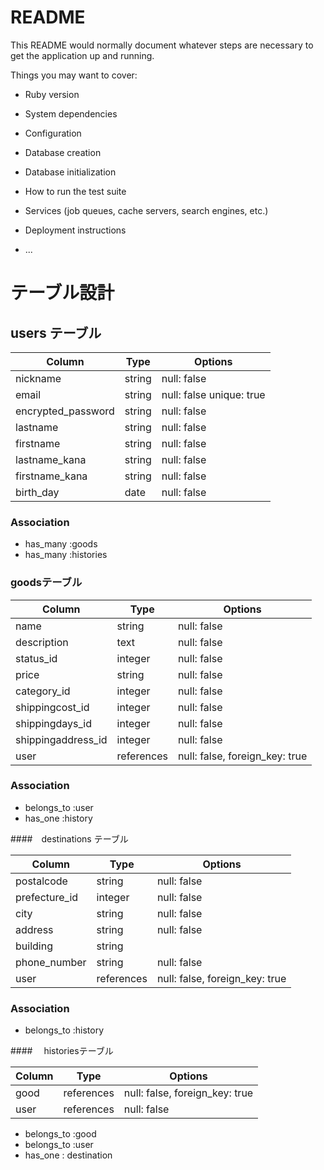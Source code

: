 # README

This README would normally document whatever steps are necessary to get the
application up and running.

Things you may want to cover:

* Ruby version

* System dependencies

* Configuration

* Database creation

* Database initialization

* How to run the test suite

* Services (job queues, cache servers, search engines, etc.)

* Deployment instructions

* ...

# テーブル設計

## users テーブル

| Column             | Type       | Options                   |
| ------------------ | ------     | -----------               |
| nickname           | string     | null: false               |
| email              | string     | null: false  unique: true | ユニーク制約
| encrypted_password | string     | null: false               |
| lastname           | string     | null: false               |
| firstname          | string     | null: false               |
| lastname_kana      | string     | null: false               |
| firstname_kana     | string     | null: false               |
| birth_day          | date       | null: false               |

### Association
- has_many :goods
- has_many :histories




### goodsテーブル

| Column             | Type      | Options                        |
| ------------------ | ------    | -----------                    |
| name               | string    | null: false                    | 
| description        | text      | null: false                    | 
| status_id          | integer   | null: false                    |
| price              | string    | null: false                    |
| category_id        | integer   | null: false                    |
| shippingcost_id    | integer   | null: false                    |
| shippingdays_id    | integer   | null: false                    |
| shippingaddress_id | integer   | null: false                    |
| user               |references | null: false, foreign_key: true | 外部キー


### Association

- belongs_to :user
- has_one :history



####　destinations テーブル

| Column         | Type       | Options                        |
|-------------   |------------|--------------------------------|
| postalcode     | string     | null: false                    |
| prefecture_id  | integer    | null: false                    |
| city           | string     | null: false                    |
| address        | string     | null: false                    |
| building       | string     |                                |
| phone_number   | string     | null: false                    |
| user           | references | null: false, foreign_key: true |

 
### Association

- belongs_to :history


####　 historiesテーブル

| Column      | Type       | Options                        |
|-------------|------------|--------------------------------|
| good        | references | null: false, foreign_key: true |
| user        | references | null: false                    |

- belongs_to :good
- belongs_to :user
- has_one : destination


